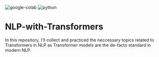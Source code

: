 ![google-colab]
![python]
# NLP-with-Transformers
In this repository, I'll collect and practiced the neccessary topics related to Transformers in NLP as Transformer models are the de-facto standard in modern NLP.

[google-colab]: https://img.shields.io/badge/notebook-colab%20notebook-orange 
[python]: /github/pipenv/locked/python-version/:user/:repo
